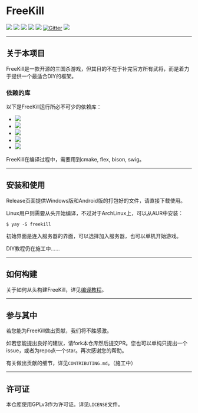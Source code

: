# FreeKill

![](https://img.shields.io/github/repo-size/notify-ctrl/freekill?color=green)
![](https://img.shields.io/github/languages/top/Notify-ctrl/FreeKill)
![](https://img.shields.io/github/license/notify-ctrl/freekill)
![](https://img.shields.io/github/v/tag/notify-ctrl/freekill)
![](https://img.shields.io/github/issues/notify-ctrl/freekill)
[![Gitter](https://badges.gitter.im/Join%20Chat.svg)](https://app.gitter.im/#/room/#FreeKill:gitter.im)
![](https://img.shields.io/github/stars/notify-ctrl/freekill?style=social)

___

## 关于本项目

FreeKill是一款开源的三国杀游戏，但其目的不在于补完官方所有武将，而是着力于提供一个最适合DIY的框架。

### 依赖的库

以下是FreeKill运行所必不可少的依赖库：

* [![](https://img.shields.io/badge/qt6-50D160?style=for-the-badge&logo=qt&logoColor=white)](https://www.qt.io)
* [![](https://img.shields.io/badge/lua5.4-030380?style=for-the-badge&logo=lua)](https://www.lua.org)
* [![](https://img.shields.io/badge/sqlite3-7ABEEA?style=for-the-badge&logo=sqlite)](https://www.sqlite.org)
* [![](https://img.shields.io/badge/libgit2-FFFFFF?style=for-the-badge&logo=git)](https://www.libgit2.org)
* [![](https://img.shields.io/badge/openssl-721412?style=for-the-badge&logo=openssl)](https://www.openssl.org)

FreeKill在编译过程中，需要用到cmake, flex, bison, swig。

___

## 安装和使用

Release页面提供Windows版和Android版的打包好的文件，请直接下载使用。

Linux用户则需要从头开始编译，不过对于ArchLinux上，可以从AUR中安装：

    $ yay -S freekill

初始界面是连入服务器的界面，可以选择加入服务器，也可以单机开始游戏。

DIY教程仍在施工中……

___

## 如何构建

关于如何从头构建FreeKill，详见[编译教程](./docs/dev/compile.md)。

___

## 参与其中

若您能为FreeKill做出贡献，我们将不胜感激。

如若您能提出良好的建议，请fork本仓库然后提交PR。您也可以单纯只提出一个issue，或者为repo点一个star。再次感谢您的帮助。

有关做出贡献的细节，详见`CONTRIBUTING.md`。（施工中）

___

## 许可证

本仓库使用GPLv3作为许可证。详见`LICENSE`文件。
